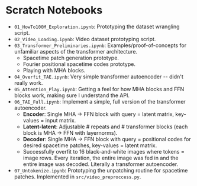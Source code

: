 # Scratch Notebooks 

 - `01_HowTo100M_Exploration.ipynb`: Prototyping the dataset wrangling script. 
 - `02_Video_Loading.ipynb`: Video dataset prototyping script. 
 - `03_Transformer_Preliminaries.ipynb`: Examples/proof-of-concepts for unfamiliar aspects of the transformer architecture. 
	 - Spacetime patch generation prototype. 
	 - Fourier positional spacetime codes prototype. 
	 - Playing with MHA blocks. 
 - `04_Overfit_TAE.ipynb`: Very simple transformer autoencoder -- didn't really work. 
 - `05_Attention_Play.ipynb`: Getting a feel for how MHA blocks and FFN blocks work, making sure I understand the API. 
 - `06_TAE_Full.ipynb`: Implement a simple, full version of the transformer autoencoder. 
	 - **Encoder**: Single MHA -> FFN block with query = latent matrix, key-values = input matrix. 
	 - **Latent-latent**: Adjustable # repeats and # transformer blocks (each block is MHA -> FFN with layernorms).
	 - **Decoder**: Single MHA -> FFN block with query = positional codes for desired spacetime patches, key-values = latent matrix. 
	 - Successfully overfit to 16 black-and-white images where tokens = image rows. Every iteration, the entire image was fed in and the entire image was decoded. Literally a transformer autoencoder. 
 - `07_Untokenize.ipynb`: Prototyping the unpatching routine for spacetime patches. Implemented in `src/video_preproccess.py`. 

